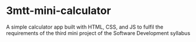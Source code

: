# 3mtt-mini-calculator
A simple calculator app built with HTML, CSS, and JS to fulfil the requirements of the third mini project of the Software Development syllabus 
